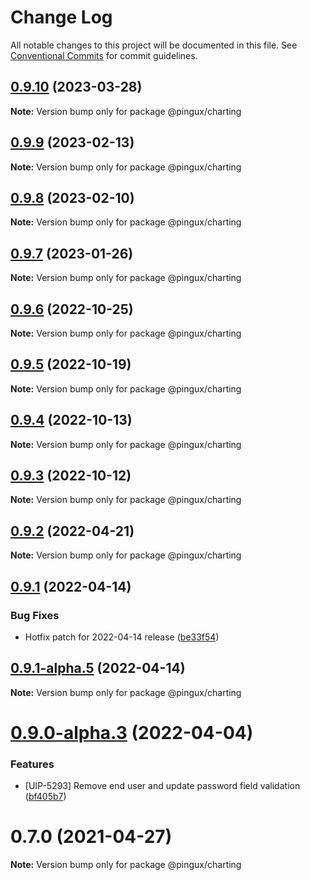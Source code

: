 # Change Log

All notable changes to this project will be documented in this file.
See [Conventional Commits](https://conventionalcommits.org) for commit guidelines.

## [0.9.10](https://gitlab.corp.pingidentity.com/ux/pingux/compare/@pingux/charting@0.9.9...@pingux/charting@0.9.10) (2023-03-28)

**Note:** Version bump only for package @pingux/charting





## [0.9.9](https://gitlab.corp.pingidentity.com/ux/pingux/compare/@pingux/charting@0.9.8...@pingux/charting@0.9.9) (2023-02-13)

**Note:** Version bump only for package @pingux/charting





## [0.9.8](https://gitlab.corp.pingidentity.com/ux/pingux/compare/@pingux/charting@0.9.7...@pingux/charting@0.9.8) (2023-02-10)

**Note:** Version bump only for package @pingux/charting





## [0.9.7](https://gitlab.corp.pingidentity.com/ux/pingux/compare/@pingux/charting@0.9.6...@pingux/charting@0.9.7) (2023-01-26)

**Note:** Version bump only for package @pingux/charting





## [0.9.6](https://gitlab.corp.pingidentity.com/ux/pingux/compare/@pingux/charting@0.9.5...@pingux/charting@0.9.6) (2022-10-25)

**Note:** Version bump only for package @pingux/charting





## [0.9.5](https://gitlab.corp.pingidentity.com/ux/pingux/compare/@pingux/charting@0.9.4...@pingux/charting@0.9.5) (2022-10-19)

**Note:** Version bump only for package @pingux/charting





## [0.9.4](https://gitlab.corp.pingidentity.com/ux/pingux/compare/@pingux/charting@0.9.3...@pingux/charting@0.9.4) (2022-10-13)

**Note:** Version bump only for package @pingux/charting





## [0.9.3](https://gitlab.corp.pingidentity.com/ux/pingux/compare/@pingux/charting@0.9.2...@pingux/charting@0.9.3) (2022-10-12)

**Note:** Version bump only for package @pingux/charting





## [0.9.2](https://gitlab.corp.pingidentity.com/ux/pingux/compare/@pingux/charting@0.9.1...@pingux/charting@0.9.2) (2022-04-21)

**Note:** Version bump only for package @pingux/charting





## [0.9.1](https://gitlab.corp.pingidentity.com/ux/pingux/compare/@pingux/charting@0.9.1-alpha.5...@pingux/charting@0.9.1) (2022-04-14)


### Bug Fixes

* Hotfix patch for 2022-04-14 release ([be33f54](https://gitlab.corp.pingidentity.com/ux/pingux/commit/be33f5434620f4275df91cc5ecdc15985364666d))





## [0.9.1-alpha.5](https://gitlab.corp.pingidentity.com/ux/pingux/compare/@pingux/charting@0.9.0-alpha.3...@pingux/charting@0.9.1-alpha.5) (2022-04-14)

**Note:** Version bump only for package @pingux/charting





# [0.9.0-alpha.3](https://gitlab.corp.pingidentity.com/ux/pingux/compare/@pingux/charting@0.8.0...@pingux/charting@0.9.0-alpha.3) (2022-04-04)


### Features

* [UIP-5293] Remove end user and update password field validation ([bf405b7](https://gitlab.corp.pingidentity.com/ux/pingux/commit/bf405b7de571be4e0760981f4ddbdacb4a379a0f))





# 0.7.0 (2021-04-27)

**Note:** Version bump only for package @pingux/charting
